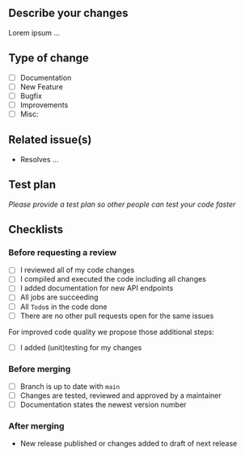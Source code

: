 ## Describe your changes

Lorem ipsum ...

## Type of change

- [ ] Documentation
- [ ] New Feature
- [ ] Bugfix
- [ ] Improvements
- [ ] Misc: 

## Related issue(s)

- Resolves ... 

## Test plan

_Please provide a test plan so other people can test your code faster_

## Checklists

### Before requesting a review

- [ ] I reviewed all of my code changes
- [ ] I compiled and executed the code including all changes
- [ ] I added documentation for new API endpoints
- [ ] All jobs are succeeding
- [ ] All `Todo`s in the code done
- [ ] There are no other pull requests open for the same issues

For improved code quality we propose those additional steps:

- [ ] I added (unit)testing for my changes

### Before merging

- [ ] Branch is up to date with `main`
- [ ] Changes are tested, reviewed and approved by a maintainer
- [ ] Documentation states the newest version number

### After merging

- New release published or changes added to draft of next release

